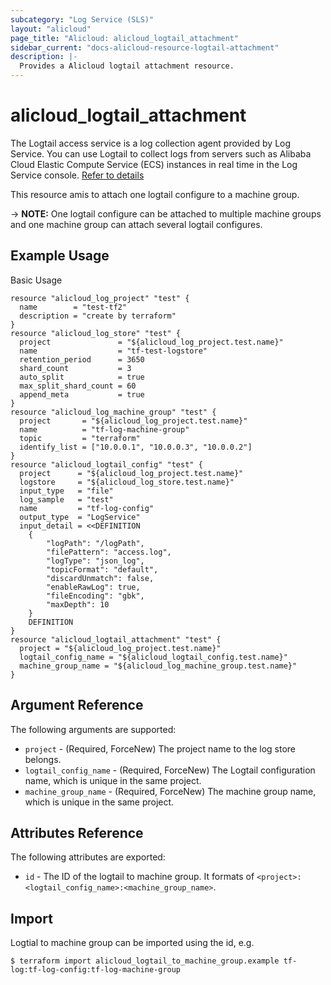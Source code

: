 ```yaml
---
subcategory: "Log Service (SLS)"
layout: "alicloud"
page_title: "Alicloud: alicloud_logtail_attachment"
sidebar_current: "docs-alicloud-resource-logtail-attachment"
description: |-
  Provides a Alicloud logtail attachment resource.
---
```


# alicloud\_logtail\_attachment

The Logtail access service is a log collection agent provided by Log Service.
You can use Logtail to collect logs from servers such as Alibaba Cloud Elastic
Compute Service (ECS) instances in real time in the Log Service console. [Refer to details](https://www.alibabacloud.com/help/doc-detail/29058.htm)

This resource amis to attach one logtail configure to a machine group.

-> **NOTE:** One logtail configure can be attached to multiple machine groups and one machine group can attach several logtail configures.

## Example Usage

Basic Usage

```
resource "alicloud_log_project" "test" {
  name        = "test-tf2"
  description = "create by terraform"
}
resource "alicloud_log_store" "test" {
  project               = "${alicloud_log_project.test.name}"
  name                  = "tf-test-logstore"
  retention_period      = 3650
  shard_count           = 3
  auto_split            = true
  max_split_shard_count = 60
  append_meta           = true
}
resource "alicloud_log_machine_group" "test" {
  project       = "${alicloud_log_project.test.name}"
  name          = "tf-log-machine-group"
  topic         = "terraform"
  identify_list = ["10.0.0.1", "10.0.0.3", "10.0.0.2"]
}
resource "alicloud_logtail_config" "test" {
  project      = "${alicloud_log_project.test.name}"
  logstore     = "${alicloud_log_store.test.name}"
  input_type   = "file"
  log_sample   = "test"
  name         = "tf-log-config"
  output_type  = "LogService"
  input_detail = <<DEFINITION
  	{
		"logPath": "/logPath",
		"filePattern": "access.log",
		"logType": "json_log",
		"topicFormat": "default",
		"discardUnmatch": false,
		"enableRawLog": true,
		"fileEncoding": "gbk",
		"maxDepth": 10
	}
	DEFINITION
}
resource "alicloud_logtail_attachment" "test" {
  project = "${alicloud_log_project.test.name}"
  logtail_config_name = "${alicloud_logtail_config.test.name}"
  machine_group_name = "${alicloud_log_machine_group.test.name}"
}
```

## Argument Reference

The following arguments are supported:

* `project` - (Required, ForceNew) The project name to the log store belongs.
* `logtail_config_name` - (Required, ForceNew) The Logtail configuration name, which is unique in the same project.
* `machine_group_name` - (Required, ForceNew) The machine group name, which is unique in the same project.


## Attributes Reference

The following attributes are exported:

* `id` - The ID of the logtail to machine group. It formats of `<project>:<logtail_config_name>:<machine_group_name>`.

## Import

Logtial to machine group can be imported using the id, e.g.

```
$ terraform import alicloud_logtail_to_machine_group.example tf-log:tf-log-config:tf-log-machine-group
```
